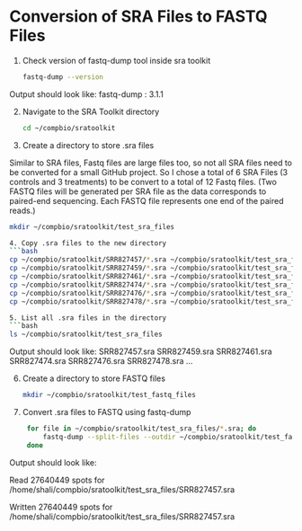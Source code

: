 # Conversion of SRA Files to FASTQ Files

1. Check version of fastq-dump tool inside sra toolkit
   ```bash
   fastq-dump --version
   ```
Output should look like: fastq-dump : 3.1.1

2. Navigate to the SRA Toolkit directory
   ```bash
   cd ~/compbio/sratoolkit

3. Create a directory to store .sra files

Similar to SRA files, Fastq files are large files too, so not all SRA files need to be converted for a small GitHub project. So I chose a total of 6 SRA Files (3 controls and 3 treatments) to be convert to a total of 12 Fastq files. (Two FASTQ files will be generated per SRA file as the data corresponds to paired-end sequencing. Each FASTQ file represents one end of the paired reads.)

   ```bash
   mkdir ~/compbio/sratoolkit/test_sra_files

4. Copy .sra files to the new directory
   ```bash
   cp ~/compbio/sratoolkit/SRR827457/*.sra ~/compbio/sratoolkit/test_sra_files/
   cp ~/compbio/sratoolkit/SRR827459/*.sra ~/compbio/sratoolkit/test_sra_files/
   cp ~/compbio/sratoolkit/SRR827461/*.sra ~/compbio/sratoolkit/test_sra_files/
   cp ~/compbio/sratoolkit/SRR827474/*.sra ~/compbio/sratoolkit/test_sra_files/
   cp ~/compbio/sratoolkit/SRR827476/*.sra ~/compbio/sratoolkit/test_sra_files/
   cp ~/compbio/sratoolkit/SRR827478/*.sra ~/compbio/sratoolkit/test_sra_files/

5. List all .sra files in the directory
   ```bash
   ls ~/compbio/sratoolkit/test_sra_files
   ```

Output should look like: SRR827457.sra  SRR827459.sra  SRR827461.sra  SRR827474.sra  SRR827476.sra  SRR827478.sra ...

6. Create a directory to store FASTQ files
   ```bash
   mkdir ~/compbio/sratoolkit/test_fastq_files

7. Convert .sra files to FASTQ using fastq-dump
   ```bash
    for file in ~/compbio/sratoolkit/test_sra_files/*.sra; do
        fastq-dump --split-files --outdir ~/compbio/sratoolkit/test_fastq_files $file
    done
   ```

Output should look like:

Read 27640449 spots for /home/shali/compbio/sratoolkit/test_sra_files/SRR827457.sra

Written 27640449 spots for /home/shali/compbio/sratoolkit/test_sra_files/SRR827457.sra
